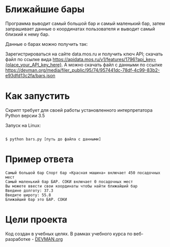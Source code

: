 # Ближайшие бары
Программа выводит самый большой бар и самый маленький бар,
затем запрашивает данные о координатах пользователя и выводит самый близкий к нему бар.

Данные о барах можно получить так:

Зарегистрироваться на сайте data.mos.ru и получить ключ API;
скачать файл по ссылке вида https://apidata.mos.ru/v1/features/1796?api_key={place_your_API_key_here}.
А можно скачать файл с данными по ссылке
https://devman.org/media/filer_public/95/74/957441dc-78df-4c99-83b2-e93dfd13c2fa/bars.json

# Как запустить

Скрипт требует для своей работы установленного интерпретатора Python версии 3.5

Запуск на Linux:

```#!bash

$ python bars.py [путь до файла с данными] 
```

# Пример ответа

```
Самый большой бар Спорт бар «Красная машина» включает 450 посадочных мест
Самый маленький бар БАР. СОКИ включает 0 посадочных мест
Вы можете ввести свои координаты чтобы найти ближайший бар
Введине долготу: 37.3
Введите широту: 55.8
Ближайший бар это БАР. СОКИ
```

# Цели проекта

Код создан в учебных целях. В рамках учебного курса по веб-разработке - [DEVMAN.org](https://devman.org)
